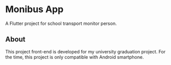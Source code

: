 # Monibus App

A Flutter project for school transport monitor person.

## About

This project front-end is developed for my university graduation project.
For the time, this project is only compatible with Android smartphone.
